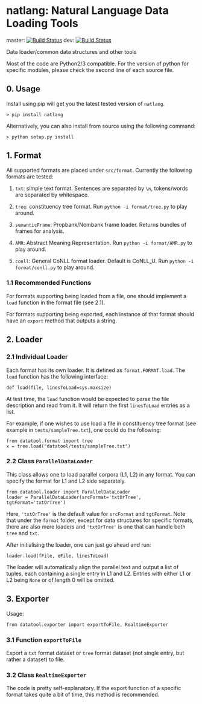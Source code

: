 # natlang: Natural Language Data Loading Tools
master: [![Build Status](https://travis-ci.com/jeticg/datatool.svg?branch=master)](https://travis-ci.com/jeticg/datatool)
dev: [![Build Status](https://travis-ci.com/jeticg/datatool.svg?branch=dev)](https://travis-ci.com/jeticg/datatool)

Data loader/common data structures and other tools

Most of the code are Python2/3 compatible.
For the version of python for specific modules, please check the second line of
each source file.

## 0. Usage

Install using pip will get you the latest tested version of `natlang`.

    > pip install natlang

Alternatively, you can also install from source using the following command:

    > python setup.py install

## 1. Format

All supported formats are placed under `src/format`.
Currently the following formats are tested:

1. `txt`: simple text format. Sentences are separated by `\n`, tokens/words are
separated by whitespace.

2. `tree`: constituency tree format. Run `python -i format/tree.py` to play
around.

3. `semanticFrame`: Propbank/Nombank frame loader. Returns bundles of frames
for analysis.

4. `AMR`: Abstract Meaning Representation. Run `python -i format/AMR.py` to
play around.

5. `conll`: General CoNLL format loader. Default is CoNLL_U. Run
`python -i format/conll.py` to play around.

### 1.1 Recommended Functions

For formats supporting being loaded from a file, one should implement a `load`
function in the format file (see 2.1).

For formats supporting being exported, each instance of that format should have
an `export` method that outputs a string.

## 2. Loader

### 2.1 Individual Loader

Each format has its own loader.
It is defined as `format.FORMAT.load`.
The `load` function has the following interface:

    def load(file, linesToLoad=sys.maxsize)

At test time, the `load` function would be expected to parse the file
description and read from it.
It will return the first `linesToLoad` entries as a list.

For example, if one wishes to use load a file in constituency tree format (see
example in `tests/sampleTree.txt`), one could do the following:

    from datatool.format import tree
    x = tree.load("datatool/tests/sampleTree.txt")

### 2.2 Class `ParallelDataLoader`

This class allows one to load parallel corpora (L1, L2) in any format.
You can specify the format for L1 and L2 side separately.

    from datatool.loader import ParallelDataLoader
    loader = ParallelDataLoader(srcFormat='txtOrTree', tgtFormat='txtOrTree')

Here, `'txtOrTree'` is the default value for `srcFormat` and `tgtFormat`.
Note that under the `format` folder, except for data structures for specific
formats, there are also mere loaders and `'txtOrTree'` is one that can handle
both `tree` and `txt`.

After initialising the loader, one can just go ahead and run:

    loader.load(fFile, eFile, linesToLoad)

The loader will automatically align the parallel text and output a list of
tuples, each containing a single entry in L1 and L2.
Entries with either L1 or L2 being `None` or of length 0 will be omitted.

## 3. Exporter

Usage:

    from datatool.exporter import exportToFile, RealtimeExporter

### 3.1 Function `exportToFile`

Export a `txt` format dataset or `tree` format dataset (not single entry, but
rather a dataset) to file.

### 3.2 Class `RealtimeExporter`

The code is pretty self-explanatory.
If the export function of a specific format takes quite a bit of time, this
method is recommended.
